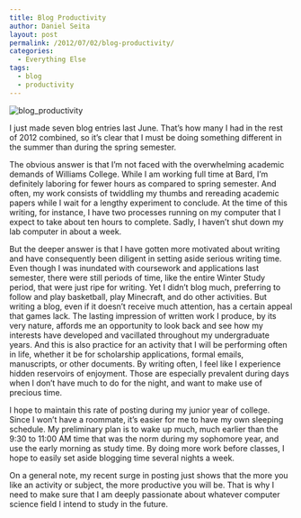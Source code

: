 ```yaml
---
title: Blog Productivity
author: Daniel Seita
layout: post
permalink: /2012/07/02/blog-productivity/
categories:
  - Everything Else
tags:
  - blog
  - productivity
---
```

<img src="{{site.url}}/assets/BlogProductivity.jpg" alt="blog_productivity">

I just made seven blog entries last June. That&#8217;s how many I had in the rest of 2012 combined,
so it&#8217;s clear that I must be doing something different in the summer than during the spring
semester.

The obvious answer is that I&#8217;m not faced with the overwhelming academic demands of Williams
College. While I am working full time at Bard, I&#8217;m definitely laboring for fewer hours as
compared to spring semester. And often, my work consists of twiddling my thumbs and rereading
academic papers while I wait for a lengthy experiment to conclude. At the time of this writing, for
instance, I have two processes running on my computer that I expect to take about ten hours to
complete. Sadly, I haven&#8217;t shut down my lab computer in about a week.

But the deeper answer is that I have gotten more motivated about writing and have consequently been
diligent in setting aside serious writing time. Even though I was inundated with coursework and
applications last semester, there were still periods of time, like the entire Winter Study period,
that were just ripe for writing. Yet I didn&#8217;t blog much, preferring to follow and play
basketball, play Minecraft, and do other activities. But writing a blog, even if it doesn&#8217;t
receive much attention, has a certain appeal that games lack. The lasting impression of written work
I produce, by its very nature, affords me an opportunity to look back and see how my interests have
developed and vacillated throughout my undergraduate years. And this is also practice for an
activity that I will be performing often in life, whether it be for scholarship applications, formal
emails, manuscripts, or other documents. By writing often, I feel like I experience hidden
reservoirs of enjoyment. Those are especially prevalent during days when I don&#8217;t have much to
do for the night, and want to make use of precious time.

I hope to maintain this rate of posting during my junior year of college. Since I won&#8217;t have a
roommate, it&#8217;s easier for me to have my own sleeping schedule. My preliminary plan is to wake
up much, much earlier than the 9:30 to 11:00 AM time that was the norm during my sophomore year, and
use the early morning as study time. By doing more work before classes, I hope to easily set aside
blogging time several nights a week.

On a general note, my recent surge in posting just shows that the more you like an activity or
subject, the more productive you will be. That is why I need to make sure that I am deeply
passionate about whatever computer science field I intend to study in the future.
